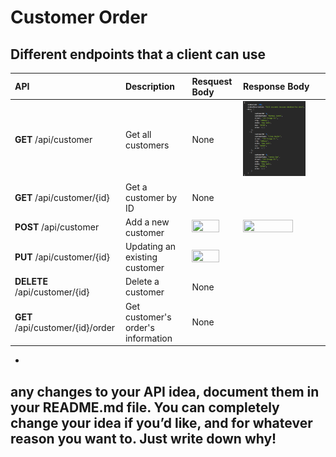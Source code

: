 # Customer Order 

## Different endpoints that a client can use

  | API                              | Description                        | Resquest Body | Response Body
  | :-----------                     | :-----------                       | :------------ | :------------
  | **GET** /api/customer            | Get all customers                  | None          | <img src="/images/get-all.png" width=80% height=80%>
  | **GET** /api/customer/{id}       | Get a customer by ID               | None          |
  | **POST** /api/customer           | Add a new customer                 | <img src="https://user-images.githubusercontent.com/43976085/204141691-39b4bb58-b618-4fcc-8468-eb9afd7d2fdb.png" width=80% height=80%> | <img src="https://user-images.githubusercontent.com/43976085/204141691-39b4bb58-b618-4fcc-8468-eb9afd7d2fdb.png" width=80% height=80%>
  | **PUT** /api/customer/{id}       | Updating an existing customer      | <img src="https://user-images.githubusercontent.com/43976085/204141691-39b4bb58-b618-4fcc-8468-eb9afd7d2fdb.png" width=80% height=80%>
  | **DELETE** /api/customer/{id}    | Delete a customer                  | None
  | **GET** /api/customer/{id}/order | Get customer's order's information | None          | 
  
* 
  
## any changes to your API idea, document them in your README.md file. You can completely change your idea if you’d like, and for whatever reason you want to. Just write down why! 
